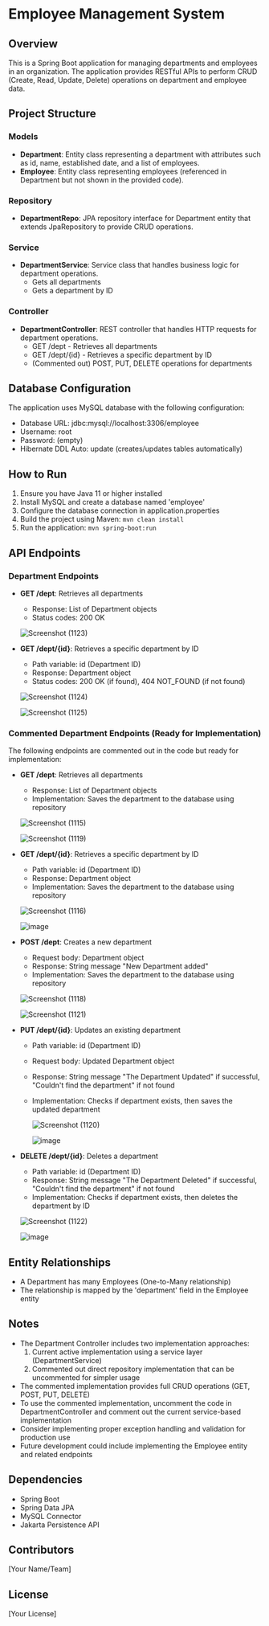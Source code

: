 
# Employee Management System

## Overview
This is a Spring Boot application for managing departments and employees in an organization. The application provides RESTful APIs to perform CRUD (Create, Read, Update, Delete) operations on department and employee data.

## Project Structure

### Models
- **Department**: Entity class representing a department with attributes such as id, name, established date, and a list of employees.
- **Employee**: Entity class representing employees (referenced in Department but not shown in the provided code).

### Repository
- **DepartmentRepo**: JPA repository interface for Department entity that extends JpaRepository to provide CRUD operations.

### Service
- **DepartmentService**: Service class that handles business logic for department operations.
  - Gets all departments
  - Gets a department by ID

### Controller
- **DepartmentController**: REST controller that handles HTTP requests for department operations.
  - GET /dept - Retrieves all departments
  - GET /dept/{id} - Retrieves a specific department by ID
  - (Commented out) POST, PUT, DELETE operations for departments

## Database Configuration
The application uses MySQL database with the following configuration:
- Database URL: jdbc:mysql://localhost:3306/employee
- Username: root
- Password: (empty)
- Hibernate DDL Auto: update (creates/updates tables automatically)

## How to Run
1. Ensure you have Java 11 or higher installed
2. Install MySQL and create a database named 'employee'
3. Configure the database connection in application.properties
4. Build the project using Maven: `mvn clean install`
5. Run the application: `mvn spring-boot:run`

## API Endpoints

### Department Endpoints
- **GET /dept**: Retrieves all departments
  - Response: List of Department objects
  - Status codes: 200 OK
 
  ![Screenshot (1123)](https://github.com/user-attachments/assets/7ad05297-50d3-4961-a57e-67adb65e93ed)


- **GET /dept/{id}**: Retrieves a specific department by ID
  - Path variable: id (Department ID)
  - Response: Department object
  - Status codes: 200 OK (if found), 404 NOT_FOUND (if not found)

  ![Screenshot (1124)](https://github.com/user-attachments/assets/478290a5-dd54-4c61-ac2d-1b40c6ccc3f6)

  ![Screenshot (1125)](https://github.com/user-attachments/assets/19b51ecc-4087-441e-9e8f-91cdcde0c79e)


### Commented Department Endpoints (Ready for Implementation)
The following endpoints are commented out in the code but ready for implementation:
- **GET /dept**: Retrieves all departments
  - Response: List of Department objects
  - Implementation: Saves the department to the database using repository
 
  ![Screenshot (1115)](https://github.com/user-attachments/assets/46bf5165-bd9b-45e3-9323-78b55d1adbf8)

  ![Screenshot (1119)](https://github.com/user-attachments/assets/cbd439a7-5532-4762-b981-294b016a290c)


- **GET /dept/{id}**: Retrieves a specific department by ID
  - Path variable: id (Department ID)
  - Response: Department object
  - Implementation: Saves the department to the database using repository
 
  ![Screenshot (1116)](https://github.com/user-attachments/assets/5ecfcf5f-8b1c-40dd-8811-85d402e2a1bd)

  ![image](https://github.com/user-attachments/assets/ae90f3a5-8e11-44fd-8f92-1a7ee3bb16fd)

- **POST /dept**: Creates a new department
  - Request body: Department object
  - Response: String message "New Department added"
  - Implementation: Saves the department to the database using repository
 
  ![Screenshot (1118)](https://github.com/user-attachments/assets/8a232627-980b-4b5f-b536-c49e4e5e7113)

  ![Screenshot (1121)](https://github.com/user-attachments/assets/bec4cc8a-6b94-4a06-92f4-7797df97450f)

- **PUT /dept/{id}**: Updates an existing department
  - Path variable: id (Department ID)
  - Request body: Updated Department object
  - Response: String message "The Department Updated" if successful, "Couldn't find the department" if not found
  - Implementation: Checks if department exists, then saves the updated department
 
    ![Screenshot (1120)](https://github.com/user-attachments/assets/21d13960-1fb9-46ae-b719-463608bd616c)

    ![image](https://github.com/user-attachments/assets/738e2e84-7933-4f1b-9f7c-f013cc8c7415)

- **DELETE /dept/{id}**: Deletes a department
  - Path variable: id (Department ID)
  - Response: String message "The Department Deleted" if successful, "Couldn't find the department" if not found
  - Implementation: Checks if department exists, then deletes the department by ID
 
   ![Screenshot (1122)](https://github.com/user-attachments/assets/9667befc-becd-4753-9b69-4121dee73aa7)

   ![image](https://github.com/user-attachments/assets/02e92387-6a7c-42b4-b32f-181221b100f4)

## Entity Relationships
- A Department has many Employees (One-to-Many relationship)
- The relationship is mapped by the 'department' field in the Employee entity

## Notes
- The Department Controller includes two implementation approaches:
  1. Current active implementation using a service layer (DepartmentService)
  2. Commented out direct repository implementation that can be uncommented for simpler usage
- The commented implementation provides full CRUD operations (GET, POST, PUT, DELETE)
- To use the commented implementation, uncomment the code in DepartmentController and comment out the current service-based implementation
- Consider implementing proper exception handling and validation for production use
- Future development could include implementing the Employee entity and related endpoints

## Dependencies
- Spring Boot
- Spring Data JPA
- MySQL Connector
- Jakarta Persistence API

## Contributors
[Your Name/Team]

## License
[Your License]
